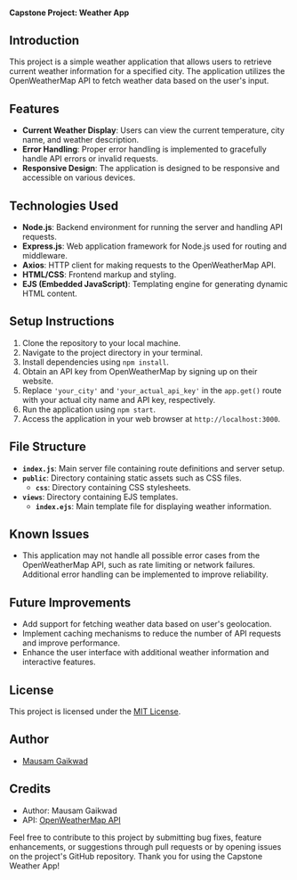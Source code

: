 #### Capstone Project: Weather App

## Introduction
This project is a simple weather application that allows users to retrieve current weather information for a specified city. The application utilizes the OpenWeatherMap API to fetch weather data based on the user's input.

## Features
- **Current Weather Display**: Users can view the current temperature, city name, and weather description.
- **Error Handling**: Proper error handling is implemented to gracefully handle API errors or invalid requests.
- **Responsive Design**: The application is designed to be responsive and accessible on various devices.

## Technologies Used
- **Node.js**: Backend environment for running the server and handling API requests.
- **Express.js**: Web application framework for Node.js used for routing and middleware.
- **Axios**: HTTP client for making requests to the OpenWeatherMap API.
- **HTML/CSS**: Frontend markup and styling.
- **EJS (Embedded JavaScript)**: Templating engine for generating dynamic HTML content.

## Setup Instructions
1. Clone the repository to your local machine.
2. Navigate to the project directory in your terminal.
3. Install dependencies using `npm install`.
4. Obtain an API key from OpenWeatherMap by signing up on their website.
5. Replace `'your_city'` and `'your_actual_api_key'` in the `app.get()` route with your actual city name and API key, respectively.
6. Run the application using `npm start`.
7. Access the application in your web browser at `http://localhost:3000`.

## File Structure
- **`index.js`**: Main server file containing route definitions and server setup.
- **`public`**: Directory containing static assets such as CSS files.
  - **`css`**: Directory containing CSS stylesheets.
- **`views`**: Directory containing EJS templates.
  - **`index.ejs`**: Main template file for displaying weather information.

## Known Issues
- This application may not handle all possible error cases from the OpenWeatherMap API, such as rate limiting or network failures. Additional error handling can be implemented to improve reliability.

## Future Improvements
- Add support for fetching weather data based on user's geolocation.
- Implement caching mechanisms to reduce the number of API requests and improve performance.
- Enhance the user interface with additional weather information and interactive features.

## License
This project is licensed under the [MIT License](LICENSE).

## Author
- [Mausam Gaikwad](https://github.com/MausamGaikwad)

## Credits
- Author: Mausam Gaikwad
- API: [OpenWeatherMap API](https://openweathermap.org/api)

Feel free to contribute to this project by submitting bug fixes, feature enhancements, or suggestions through pull requests or by opening issues on the project's GitHub repository. Thank you for using the Capstone Weather App!
